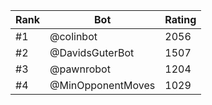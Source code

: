 Rank|Bot|Rating
---|---|---
#1|@colinbot|2056
#2|@DavidsGuterBot|1507
#3|@pawnrobot|1204
#4|@MinOpponentMoves|1029
